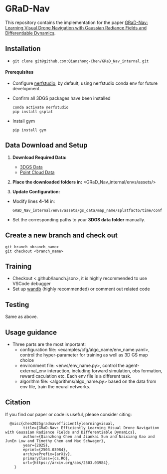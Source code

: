 # GRaD-Nav

This repository contains the implementation for the paper [GRaD-Nav: Learning Visual Drone Navigation with Gaussian Radiance Fields and Differentiable Dynamics](https://qianzhong-chen.github.io/gradnav.github.io/).

<!-- 

In this paper, we present a GPU-based differentiable simulation and propose a policy learning method named SHAC leveraging the developed differentiable simulation. We provide a comprehensive benchmark set for policy learning with differentiable simulation. The benchmark set contains six robotic control problems for now as shown in the figure below. 

<p align="center">
    <img src="figures/envs.png" alt="envs" width="800" />
</p> -->

## Installation

- `git clone git@github.com:Qianzhong-Chen/GRaD_Nav_internal.git`


#### Prerequisites

- Configure [nerfstudio](https://github.com/nerfstudio-project/nerfstudio), by default, using nerfstudio conda env for future development.

- Confirm all 3DGS packages have been installed
  ```
  conda activate nerfstudio
  pip install gsplat
  ```

- Install gym
  ```
  pip install gym
  ```

## Data Download and Setup

1. **Download Required Data:**
   - [3DGS Data](https://drive.google.com/drive/folders/1nx2JLNtK6uSJuDX8HUS75eTrn6gfR0jG?usp=sharing)
   - [Point Cloud Data](https://drive.google.com/drive/folders/1ZdvTSQBcCL8WTKPaocCjHBj_vTPpjfjS?usp=sharing)

2. **Place the downloaded folders in:**
  <GRaD_Nav_internal/envs/assets/>



3. **Update Configuration:**
- Modify lines **4-14** in:
  ```
  GRaD_Nav_internal/envs/assets/gs_data/map_name/splatfacto/time/config.yml
  ```
- Set the corresponding paths to your **3DGS data folder** manually.

## Create a new branch and check out

```
git branch <branch_name>
git checkout <branch_name>
```

## Training
- Checkout <.github/launch.json>, it is highly recommended to use VSCode debugger
- Set up [wandb](https://docs.wandb.ai/quickstart/) (highly recommended) or comment out related code


## Testing
Same as above.

## Usage guidance
- Three parts are the most important: 
  - configuration file: <examples/cfg/algo_name/env_name.yaml>, control the hyper-parameter for training as well as 3D GS map choice
  - environment file: <envs/env_name.py>, control the agent-external_env interaction, including forward simulation, obs formation, reward caculation etc. Each env file is a different task.
  - algorithm file: <algorithms/algo_name.py> based on the data from env file, train the neural networks.


## Citation

If you find our paper or code is useful, please consider citing:
```kvk
  @misc{chen2025gradnavefficientlylearningvisual,
        title={GRaD-Nav: Efficiently Learning Visual Drone Navigation with Gaussian Radiance Fields and Differentiable Dynamics}, 
        author={Qianzhong Chen and Jiankai Sun and Naixiang Gao and JunEn Low and Timothy Chen and Mac Schwager},
        year={2025},
        eprint={2503.03984},
        archivePrefix={arXiv},
        primaryClass={cs.RO},
        url={https://arxiv.org/abs/2503.03984}, 
    }
```